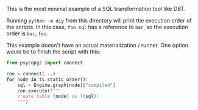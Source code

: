 This is the most minimal example of a SQL transformation tool like DBT.

Running `python -m diy` from this directory will print the execution order of the scripts. In this case, `foo.sql` has a reference to `bar`, so the execution order is `bar`, `foo`.

This example doesn't have an actual materialization / runner. One option would be to finish the script with this:

```python
from psycopg2 import connect

con = connect(...)
for node in ts.static_order():
    sql = Engine.graph[node]["compiled"]
    con.execute(f"""
    create table {node} as ({sql})
    """)
```
